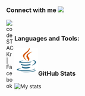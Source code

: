 ### Connect with me <img src="https://im7.ezgif.com/tmp/ezgif-7-c68c5e9536e8.gif" width="32">

[<img align="left" alt="codeSTACKr | Facebook" width="22px" src="https://cdn1.iconfinder.com/data/icons/social-web-icons/154/facebook-f-letter-logo-logotype-512.png" />][facebook]

<br/>

### Languages and Tools:

<img align="left" alt="Java" width="64px" src="https://raw.githubusercontent.com/github/explore/80688e429a7d4ef2fca1e82350fe8e3517d3494d/topics/java/java.png" />

<br/>
<br/>

### GitHub Stats

![My stats](https://github-readme-stats.vercel.app/api?username=Oleksandr-Kononiuk&show_icons=true&count_private=true)

[facebook]: https://www.facebook.com/profile.php?id=100014693370420
